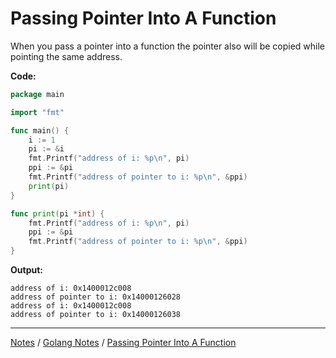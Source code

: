 # Passing Pointer Into A Function

When you pass a pointer into a function the pointer also will be copied while pointing the same address.

**Code:**

```go
package main

import "fmt"

func main() {
	i := 1
	pi := &i
	fmt.Printf("address of i: %p\n", pi)
	ppi := &pi
	fmt.Printf("address of pointer to i: %p\n", &ppi)
	print(pi)
}

func print(pi *int) {
	fmt.Printf("address of i: %p\n", pi)
	ppi := &pi
	fmt.Printf("address of pointer to i: %p\n", &ppi)
}
```

**Output:**
```
address of i: 0x1400012c008
address of pointer to i: 0x14000126028
address of i: 0x1400012c008
address of pointer to i: 0x14000126038
```

<hr style="height:1px;">

[Notes](../../index.md#notes) / [Golang Notes](../../index.md#golang-notes) / [Passing Pointer Into A Function](#passing-pointer-into-a-function)
